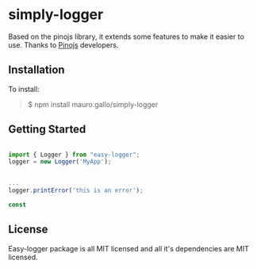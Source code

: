 # simply-logger

Based on the pinojs library, it extends some features to make it easier to use.
Thanks to [Pinojs](https://www.npmjs.com/package/pino) developers.

## Installation

To install:

> $ npm install mauro.gallo/simply-logger

## Getting Started

```js

import { Logger } from "easy-logger";
logger = new Logger('MyApp');


...
logger.printError('this is an error');

const 
```

## License

Easy-logger package is all MIT licensed and all it's dependencies are MIT licensed.
